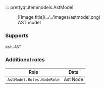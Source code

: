 ::: prettyqt.itemmodels.AstModel

<figure markdown>
  ![Image title](../../images/astmodel.png)
  <figcaption>AST model</figcaption>
</figure>

### Supports

`ast.AST`

### Additional roles

| Role                      | Data                     |
| --------------------------|--------------------------|
| `AstModel.Roles.NodeRole` | Ast Node                 |
